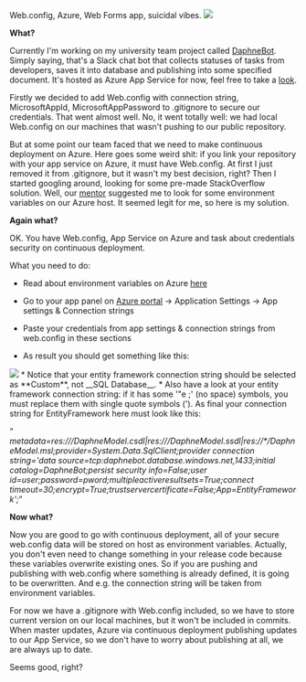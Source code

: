 Web.config, Azure, Web Forms app, suicidal vibes.
<img src = "https://static.spiceworks.com/shared/post/0003/6524/IMG_ThePush_2014-0505_SecureAllTheThings.jpg">

**What?**

Currently I'm working on my university team project called <a href = "https://github.com/d1mnewz/DaphneBot">DaphneBot</a>. Simply saying, that's a Slack chat bot that collects statuses of tasks from developers, saves it into database and publishing into some specified document.  It's hosted as Azure App Service for now, feel free to take a <a href = "http://helloteam.azurewebsites.net/">look</a>.

Firstly we decided to add Web.config with connection string, MicrosoftAppId, MicrosoftAppPassword to .gitignore to secure our credentials. That went almost well. No, it went totally well: we had local Web.config on our machines that wasn't pushing to our public repository.

But at some point our team faced that we need to make continuous deployment on Azure.
Here goes some weird shit: if you link your repository with your app service on Azure, it must have Web.config. At first I just removed it from .gitignore, but it wasn't my best decision, right? Then I started googling around, looking for some pre-made StackOverflow solution.
Well, our <a href = "https://github.com/volodymyr-mykhailyk">mentor</a> suggested me to look for some environment variables on our Azure host. It seemed legit for me, so here is my solution.


**Again what?**

OK. You have Web.config, App Service on Azure and task about credentials security on continuous deployment.

What you need to do:
* Read about environment variables on Azure <a href = "https://blogs.msdn.microsoft.com/stuartleeks/2015/08/10/azure-api-apps-configuration-with-environment-variables/">here</a>
* Go to your app panel on <a href = "portal.azure.com/#">Azure portal</a> -> Application Settings -> App settings & Connection strings
* Paste your credentials from app settings & connection strings from web.config in these sections

* As result you should get something like this:
 <img src = "http://joxi.ru/BA0OxQkCWJj82y.png"/>
* Notice that your entity framework connection string should be selected as **Custom**, not __SQL Database__.
* Also have a look at your entity framework connection string: if it has some '&quote ;' (no space) symbols, you must replace them with single quote symbols ('). As final your connection string for EntityFramework here must look like this:

<q> <i>metadata=res://*/DaphneModel.csdl|res://*/DaphneModel.ssdl|res://*/DaphneModel.msl;provider=System.Data.SqlClient;provider connection string='data source=tcp:daphnebot.database.windows.net,1433;initial catalog=DaphneBot;persist security info=False;user id=user;password=pword;multipleactiveresultsets=True;connect timeout=30;encrypt=True;trustservercertificate=False;App=EntityFramework';</i></q>


**Now what?**

Now you are good to go with continuous deployment, all of your secure web.config data will be stored on host as environment variables. Actually, you don't even need to change something in your release code because these variables overwrite existing ones. So if you are pushing and publishing with web.config where something is already defined, it is going to be overwritten. And e.g. the connection string will be taken from environment variables.

For now we have a .gitignore with Web.config included, so we have to store current version on our local machines, but it won't be included in commits. When master updates, Azure via continuous deployment publishing updates to our App Service, so we don't have to worry about publishing at all, we are always up to date.

Seems good, right?  
